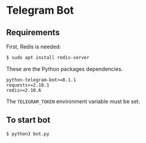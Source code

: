 # Telegram Bot

## Requirements

First, Redis is needed:
```bash
$ sudo apt install redis-server
```

These are the Python packages dependencies.
```
python-telegram-bot>=8.1.1
requests>=2.18.1
redis>=2.10.6
```

The `TELEGRAM_TOKEN` environment variable must be set.

## To start bot

```bash
$ python3 bot.py
```
